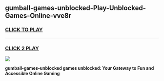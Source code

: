 
## gumball-games-unblocked-Play-Unblocked-Games-Online-vve8r
<h3>
<a href="https://premium76.site?title=gumball-games-unblocked&ref=25A">CLICK TO PLAY</a></h3>
<hr>

<h3>
<a href="https://premium76.site?title=gumball-games-unblocked&ref=25A">CLICK 2 PLAY</a>
  
</h3>

<a href="https://premium76.site?title=gumball-games-unblocked&ref=25A"><img src="https://clearcache.store/games.png"></a>


**gumball-games-unblocked games unblocked: Your Gateway to Fun and Accessible Online Gaming**
